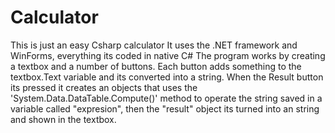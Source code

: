 # Calculator
This is just an easy Csharp calculator
It uses the .NET framework and WinForms, everything its coded in native C#
The program works by creating a textbox and a number of buttons. Each button adds something to the textbox.Text variable and its converted into a string. When the Result button its pressed it creates an objects that uses the 'System.Data.DataTable.Compute()' method to operate the string saved in a variable called "expresion", then the "result" object its turned into an string and shown in the textbox.
